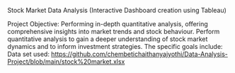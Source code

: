 Stock Market Data Analysis (Interactive Dashboard creation using Tableau)

Project Objective:
 Performing in-depth quantitative analysis, offering comprehensive insights into market trends and stock behaviour.  Perform quantitative analysis to gain a deeper understanding of stock market dynamics and to inform investment strategies. The specific goals include:
Data set used:
https://github.com/chembetichaithanyajyothi/Data-Analysis-Project/blob/main/stock%20market.xlsx

